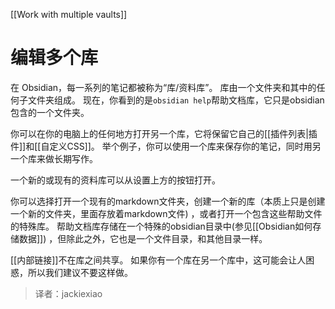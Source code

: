 [[Work with multiple vaults]]

# 编辑多个库

在 Obsidian，每一系列的笔记都被称为“库/资料库”。 库由一个文件夹和其中的任何子文件夹组成。 现在，你看到的是`obsidian help`帮助文档库，它只是obsidian包含的一个文件夹。


你可以在你的电脑上的任何地方打开另一个库，它将保留它自己的[[插件列表|插件]]和[[自定义CSS]]。 举个例子，你可以使用一个库来保存你的笔记，同时用另一个库来做长期写作。


一个新的或现有的资料库可以从设置上方的按钮打开。


你可以选择打开一个现有的markdown文件夹，创建一个新的库（本质上只是创建一个新的文件夹，里面存放着markdown文件) ，或者打开一个包含这些帮助文件的特殊库。 帮助文档库存储在一个特殊的obsidian目录中(参见[[Obsidian如何存储数据]]) ，但除此之外，它也是一个文件目录，和其他目录一样。

[[内部链接]]不在库之间共享。 如果你有一个库在另一个库中，这可能会让人困惑，所以我们建议不要这样做。

> 译者：jackiexiao

